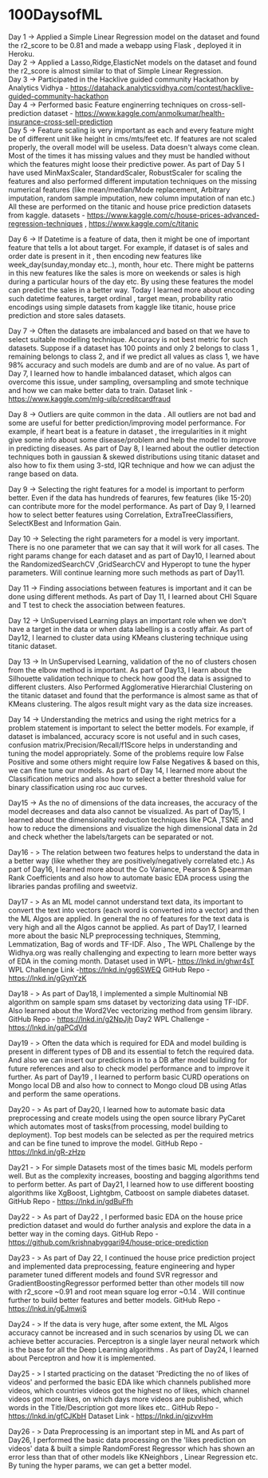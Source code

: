 # 100DaysofML

Day 1 -> Applied a Simple Linear Regression model on the dataset and found the r2_score to be 0.81 and made a webapp using Flask , deployed it in Heroku.  
Day 2 -> Applied a Lasso,Ridge,ElasticNet models on the dataset and found the r2_score is almost similar to that of Simple Linear Regression.  
Day 3 -> Participated in the Hacklive guided community Hackathon by Analytics Vidhya - https://datahack.analyticsvidhya.com/contest/hacklive-guided-community-hackathon   
Day 4 -> Performed basic Feature enginerring techniques on cross-sell-prediction dataset - https://www.kaggle.com/anmolkumar/health-insurance-cross-sell-prediction  
Day 5 -> Feature scaling is very important as each and every feature might be of different unit like height in cms/mts/feet etc. If features are not scaled properly, the overall model will be useless. Data doesn't always come clean. Most of the times it has missing values and they must be handled without which the features might loose their predictive power. As part of Day 5 I have used MinMaxScaler, StandardScaler, RobustScaler for scaling the features and also performed different imputation techniques on the missing numerical features (like mean/median/Mode replacement, Arbitrary imputation, random sample imputation, new column imputation of nan etc.) All these are performed on the titanic and house price prediction datasets from kaggle. datasets - https://www.kaggle.com/c/house-prices-advanced-regression-techniques , https://www.kaggle.com/c/titanic        

Day 6 -> If Datetime is a feature of data, then it might be one of important feature that tells a lot about target. For example, if dataset is of sales and order date is present in it , then encoding new features like week_day(sunday,monday etc..), month, hour etc. There might be patterns in this new features like the sales is more on weekends or sales is high during a particular hours of the day etc. By using these features the model can predict the sales in a better way. 
Today I learned more about encoding such datetime features, target ordinal , target mean, probability ratio encodings using simple datasets from kaggle like titanic, house price prediction and store sales datasets.    

Day 7 -> Often the datasets are imbalanced and based on that we have to select suitable modelling technique. Accuracy is not best metric for such datasets. Suppose if a dataset has 100 points and only 2 belongs to class 1 , remaining belongs to class 2, and if we predict all values as class 1, we have 98% accuracy and such models are dumb and are of no value. As part of Day 7, I learned how to handle imbalanced dataset, which algos can overcome this issue, under sampling, oversampling and smote technique and how we can make better data to train.  Dataset link - https://www.kaggle.com/mlg-ulb/creditcardfraud   

Day 8 -> Outliers are quite common in the data . All outliers are not bad and some are useful for better prediction/improving model performance. For example, if heart beat is a feature in dataset , the irregularities in it might give some info about some disease/problem and help the model to improve in predicting diseases. As part of Day 8, I learned about the outlier detection techniques both in gaussian & skewed distributions using titanic dataset and also how to fix them using 3-std, IQR technique and how we can adjust the range based on data.      

Day 9 -> Selecting the right features for a model is important to perform better. Even if the data has hundreds of fearures, few features (like 15-20) can contribute more for the model performance. As part of Day 9, I learned how to select better features using Correlation, ExtraTreeClassifiers, SelectKBest and Information Gain.

Day 10 -> Selecting the right parameters for a model is very important. There is no one parameter that we can say that it will work for all cases. The right params change for each dataset and as part of Day10, I learned about the RandomizedSearchCV ,GridSearchCV and Hyperopt to tune the hyper parameters. Will continue learning more such methods as part of Day11.

Day 11 -> Finding associations between features is important and it can be done using different methods. As part of Day 11, I learned about CHI Square and T test to check the association between features.

Day 12 -> UnSupervised Learning plays an important role when we don't have a target in the data or when data labelling is a costly affair. As part of Day12, I learned to cluster data using KMeans clustering technique using titanic dataset.

Day 13 -> In UnSupervised Learning, validation of the no of clusters chosen from the elbow method is important. As part of Day13, I learn about the Silhouette validation technique to check how good the data is assigned to different clusters. Also Performed Agglomerative Hierarchial Clustering on the titanic dataset and found that the performance is almost same as that of KMeans clustering. The algos result might vary as the data size increases.

Day 14 -> Understanding the metrics and using the right metrics for a problem statement is important to select the better models. For example, if dataset is imbalanced, accuracy score is not useful and in such cases, confusion matrix/Precision/Recall/f1Score helps in understanding and tuning the model appropriately. Some of the problems require low False Positive and some others might require low False Negatives & based on this, we can fine tune our models. As part of Day 14, I learned more about the Classification metrics and also how to select a better threshold value for binary classification using roc auc curves.

Day15 -> As the no of dimensions of the data increases, the accuracy of the model decreases and data also cannot be visualized. As part of Day15, I learned about the dimensionality reduction techniques like PCA ,TSNE and how to reduce the dimensions and visualize the high dimensional data in 2d and check whether the labels/targets can be separated or not.

Day16 - > The relation between two features helps to understand the data in a better way (like whether they are positively/negatively correlated etc.) As part of Day16, I learned more about the Co Variance, Pearson & Spearman Rank Coefficients and also how to automate basic EDA process using the libraries pandas profiling and sweetviz.

Day17 - > As an ML model cannot understand text data, its important to convert the text into vectors (each word is converted into a vector) and then the ML Algos are applied. In general the no of features for the text data is very high and all the Algos cannot be applied. As part of Day17, I learned more about the basic NLP preprocessing techniques, Stemming, Lemmatization, Bag of words and TF-IDF.
Also , The WPL Challenge by the Widhya.org was really challenging and expecting to learn more better ways of EDA in the coming month.
Dataset used in WPL- https://lnkd.in/ghwr4sT
WPL Challenge Link -https://lnkd.in/gg6SWEQ
GitHub Repo - https://lnkd.in/gGynYzK

Day18 - > As part of Day18, I implemented a simple Multinomial NB algorithm on sample spam sms dataset by vectorizing data using TF-IDF. Also learned about the Word2Vec vectorizing method from gensim library. GitHub Repo - https://lnkd.in/g2NpJjh
Day2 WPL Challenge - https://lnkd.in/gaPCdVd

Day19 - > Often the data which is required for EDA and model building is present in different types of DB and its essential to fetch the required data. And also we can insert our predictions in to a DB after model building for future references and also to check model performance and to improve it further. As part of Day19 , I learned to perform basic CURD operations on Mongo local DB and also how to connect to Mongo cloud DB using Atlas and perform the same operations.

Day20 - > As part of Day20, I learned how to automate basic data preprocessing and create models using the open source library PyCaret which automates most of tasks(from processing, model building to deployment). Top best models can be selected as per the required metrics and can be fine tuned to improve the model.
GitHub Repo - https://lnkd.in/gR-zHzp

Day21 - > For simple Datasets most of the times basic ML models perform well. But as the complexity increases, boosting and bagging algorithms tend to perform better. As part of Day21, I learned how to use different boosting algorithms like XgBoost, Lightgbm, Catboost on sample diabetes dataset.
GitHub Repo - https://lnkd.in/gdBuFfh

Day22 - > As part of Day22 , I performed basic EDA on the house price prediction dataset and would do further analysis and explore the data in a better way in the coming days. 
GitHub Repo - https://github.com/krishnabyggari94/house-price-prediction

Day23 - > As part of Day 22, I continued the house price prediction project and implemented data preprocessing, feature engineering and hyper parameter tuned different models and found SVR regressor and GradientBoostingRegressor performed better than other models till now with r2_score ~0.91 and root mean square log error ~0.14 . Will continue further to build better features and better models.
GitHub Repo - https://lnkd.in/gEJmwjS

Day24 - > If the data is very huge, after some extent, the ML Algos accuracy cannot be increased and in such scenarios by using DL we can achieve better accuracies. Perceptron is a single layer neural network which is the base for all the Deep Learning algorithms . As part of Day24, I learned about Perceptron and how it is implemented.

Day25 - > I started practicing on the dataset 'Predicting the no of likes of videos' and performed the basic EDA like which channels published more videos, which countries videos got the highest no of likes, which channel videos got more likes, on which days more videos are published, which words in the Title/Description got more likes etc..
GitHub Repo - https://lnkd.in/gfCJKbH
Dataset Link - https://lnkd.in/gjzvvHm

Day26 - > Data Preprocessing is an important step in ML and As part of Day26, I performed the basic data processing on the 'likes prediction on videos' data & built a simple RandomForest Regressor which has shown an error less than that of other models like KNeighbors , Linear Regression etc. By tuning the hyper params, we can get a better model.
